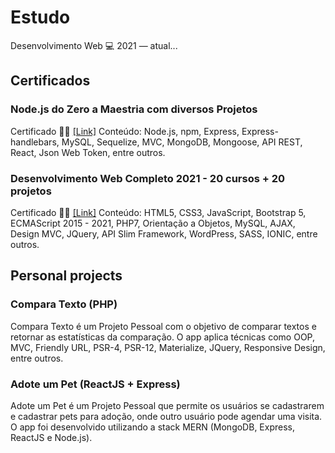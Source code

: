 # Estudo
Desenvolvimento Web :computer: 2021 — atual...

## Certificados
### Node.js do Zero a Maestria com diversos Projetos
Certificado :man_student: [[Link]](https://www.udemy.com/certificate/UC-e0ffdd67-80f8-481d-be93-1112c294047e/)
Conteúdo:
Node.js, npm, Express, Express-handlebars, MySQL, Sequelize, MVC, MongoDB, Mongoose, API REST, React, Json Web Token, entre outros.

### Desenvolvimento Web Completo 2021 - 20 cursos + 20 projetos
Certificado :man_student: [[Link]](https://www.udemy.com/certificate/UC-d2a53415-6284-4828-8291-ba1e2e8e10f6/)
Conteúdo:
HTML5, CSS3, JavaScript, Bootstrap 5, ECMAScript 2015 - 2021, PHP7, Orientação a Objetos, MySQL, AJAX, Design MVC, JQuery, API Slim Framework, WordPress, SASS, IONIC, entre outros.

## Personal projects
### Compara Texto (PHP)
Compara Texto é um Projeto Pessoal com o objetivo de comparar textos e retornar as estatísticas da comparação.
O app aplica técnicas como OOP, MVC, Friendly URL, PSR-4, PSR-12, Materialize, JQuery, Responsive Design, entre outros.

### Adote um Pet (ReactJS + Express)
Adote um Pet é um Projeto Pessoal que permite os usuários se cadastrarem e cadastrar pets para adoção, onde outro usuário pode agendar uma visita.
O app foi desenvolvido utilizando a stack MERN (MongoDB, Express, ReactJS e Node.js).
